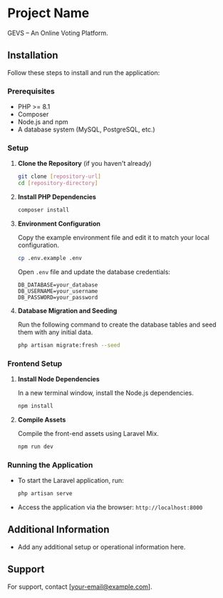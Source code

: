 # Project Name

GEVS – An Online Voting Platform.

## Installation

Follow these steps to install and run the application:

### Prerequisites

- PHP >= 8.1
- Composer
- Node.js and npm
- A database system (MySQL, PostgreSQL, etc.)

### Setup

1. **Clone the Repository** (if you haven't already)

    ```bash
    git clone [repository-url]
    cd [repository-directory]
    ```

2. **Install PHP Dependencies**

    ```bash
    composer install
    ```

3. **Environment Configuration**

    Copy the example environment file and edit it to match your local configuration.

    ```bash
    cp .env.example .env
    ```

    Open `.env` file and update the database credentials:

    ```
    DB_DATABASE=your_database
    DB_USERNAME=your_username
    DB_PASSWORD=your_password
    ```

4. **Database Migration and Seeding**

    Run the following command to create the database tables and seed them with any initial data.

    ```bash
    php artisan migrate:fresh --seed
    ```

### Frontend Setup

1. **Install Node Dependencies**

    In a new terminal window, install the Node.js dependencies.

    ```bash
    npm install
    ```

2. **Compile Assets**

    Compile the front-end assets using Laravel Mix.

    ```bash
    npm run dev
    ```

### Running the Application

- To start the Laravel application, run:

    ```bash
    php artisan serve
    ```

- Access the application via the browser: `http://localhost:8000`

## Additional Information

- Add any additional setup or operational information here.

## Support

For support, contact [your-email@example.com].

